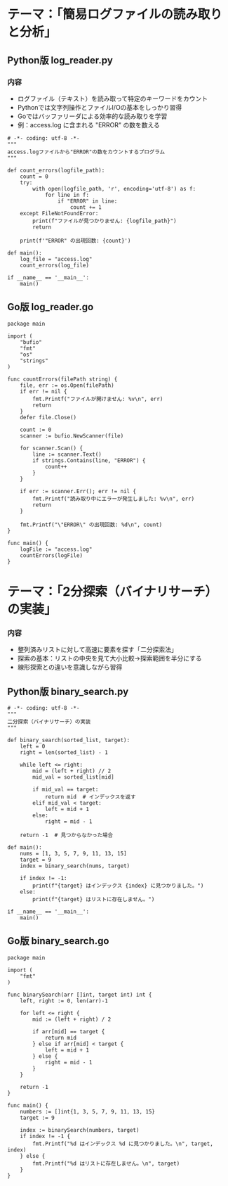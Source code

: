 # テーマ：「簡易ログファイルの読み取りと分析」

##  Python版 log_reader.py

### 内容

* ログファイル（テキスト）を読み取って特定のキーワードをカウント
* Pythonでは文字列操作とファイルI/Oの基本をしっかり習得
* Goではバッファリーダによる効率的な読み取りを学習
* 例：access.log に含まれる "ERROR" の数を数える

```
# -*- coding: utf-8 -*-
"""
access.logファイルから"ERROR"の数をカウントするプログラム
"""

def count_errors(logfile_path):
    count = 0
    try:
        with open(logfile_path, 'r', encoding='utf-8') as f:
            for line in f:
                if "ERROR" in line:
                    count += 1
    except FileNotFoundError:
        print(f"ファイルが見つかりません: {logfile_path}")
        return

    print(f'"ERROR" の出現回数: {count}')

def main():
    log_file = "access.log"
    count_errors(log_file)

if __name__ == '__main__':
    main()
```

## Go版 log_reader.go

```
package main

import (
	"bufio"
	"fmt"
	"os"
	"strings"
)

func countErrors(filePath string) {
	file, err := os.Open(filePath)
	if err != nil {
		fmt.Printf("ファイルが開けません: %v\n", err)
		return
	}
	defer file.Close()

	count := 0
	scanner := bufio.NewScanner(file)

	for scanner.Scan() {
		line := scanner.Text()
		if strings.Contains(line, "ERROR") {
			count++
		}
	}

	if err := scanner.Err(); err != nil {
		fmt.Printf("読み取り中にエラーが発生しました: %v\n", err)
		return
	}

	fmt.Printf("\"ERROR\" の出現回数: %d\n", count)
}

func main() {
	logFile := "access.log"
	countErrors(logFile)
}
```

# テーマ：「2分探索（バイナリサーチ）の実装」

### 内容

* 整列済みリストに対して高速に要素を探す「二分探索法」
* 探索の基本：リストの中央を見て大小比較→探索範囲を半分にする
* 線形探索との違いを意識しながら習得

## Python版 binary_search.py

```
# -*- coding: utf-8 -*-
"""
二分探索（バイナリサーチ）の実装
"""

def binary_search(sorted_list, target):
    left = 0
    right = len(sorted_list) - 1

    while left <= right:
        mid = (left + right) // 2
        mid_val = sorted_list[mid]

        if mid_val == target:
            return mid  # インデックスを返す
        elif mid_val < target:
            left = mid + 1
        else:
            right = mid - 1

    return -1  # 見つからなかった場合

def main():
    nums = [1, 3, 5, 7, 9, 11, 13, 15]
    target = 9
    index = binary_search(nums, target)

    if index != -1:
        print(f"{target} はインデックス {index} に見つかりました。")
    else:
        print(f"{target} はリストに存在しません。")

if __name__ == '__main__':
    main()
```

## Go版 binary_search.go

```
package main

import (
	"fmt"
)

func binarySearch(arr []int, target int) int {
	left, right := 0, len(arr)-1

	for left <= right {
		mid := (left + right) / 2

		if arr[mid] == target {
			return mid
		} else if arr[mid] < target {
			left = mid + 1
		} else {
			right = mid - 1
		}
	}

	return -1
}

func main() {
	numbers := []int{1, 3, 5, 7, 9, 11, 13, 15}
	target := 9

	index := binarySearch(numbers, target)
	if index != -1 {
		fmt.Printf("%d はインデックス %d に見つかりました。\n", target, index)
	} else {
		fmt.Printf("%d はリストに存在しません。\n", target)
	}
}
```

